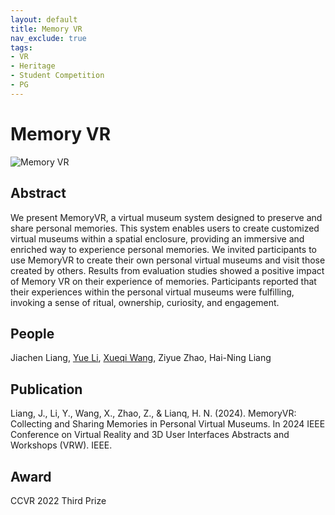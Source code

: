```yaml
---
layout: default
title: Memory VR
nav_exclude: true
tags:
- VR
- Heritage
- Student Competition
- PG
---
```


# Memory VR
![Memory VR](project_pictures/MemoryVR.png)

## Abstract
We present MemoryVR, a virtual museum system designed to preserve and share personal memories. This system enables users to create customized virtual museums within a spatial enclosure, providing an immersive and enriched way to experience personal memories. We invited participants to use MemoryVR to create their own personal virtual museums and visit those created by others. Results from evaluation studies showed a positive impact of Memory VR on their experience of memories. Participants reported that their experiences within the personal virtual museums were fulfilling, invoking a sense of ritual, ownership, curiosity, and engagement.

## People
Jiachen Liang, [Yue Li], [Xueqi Wang], Ziyue Zhao, Hai-Ning Liang

## Publication
Liang, J., Li, Y., Wang, X., Zhao, Z., & Lianq, H. N. (2024). MemoryVR: Collecting and Sharing Memories in Personal Virtual Museums. In 2024 IEEE Conference on Virtual Reality and 3D User Interfaces Abstracts and Workshops (VRW). IEEE.

## Award
CCVR 2022 Third Prize

[Yue Li]: https://imyueli.github.io/
[Xueqi Wang]: https://xueqiwang.cargo.site/
